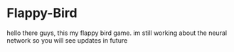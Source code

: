 # Flappy-Bird
hello there guys, this my flappy bird game. im still working about the neural network so you will see updates in future
